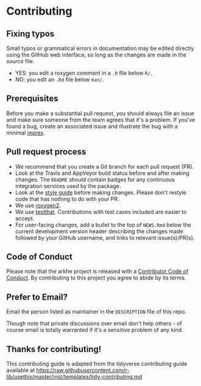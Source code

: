 # Contributing

## Fixing typos

Small typos or grammatical errors in documentation may be edited directly using the GitHub web interface, so long as the changes are made in the _source_ file.

* YES: you edit a roxygen comment in a `.R` file below `R/`.
* NO: you edit an `.Rd` file below `man/`.

## Prerequisites

Before you make a substantial pull request, you should always file an issue and make sure someone from the team agrees that it's a problem. If you've found a bug, create an associated issue and illustrate the bug with a minimal  [reprex](https://www.tidyverse.org/help/#reprex).

## Pull request process

* We recommend that you create a Git branch for each pull request (PR).  
* Look at the Travis and AppVeyor build status before and after making changes. The `README` should contain badges for any continuous integration services used by the package.  
* Look at the [style guide](https://github.com/nfrerebeau/arkhe/blob/master/.github/CODING_STYLE.md) before making changes. Please don't restyle code that has nothing to do with your PR.
* We use [roxygen2](https://cran.r-project.org/package=roxygen2).  
* We use [testthat](https://cran.r-project.org/package=testthat). Contributions with test cases included are easier to accept.  
* For user-facing changes, add a bullet to the top of `NEWS.Rmd` below the current development version header describing the changes made followed by your GitHub username, and links to relevant issue(s)/PR(s).

## Code of Conduct

Please note that the arkhe project is released with a [Contributor Code of Conduct](https://github.com/nfrerebeau/arkhe/blob/master/.github/CODE_OF_CONDUCT.md). By contributing to this project you agree to abide by its terms.

## Prefer to Email? 

Email the person listed as maintainer in the `DESCRIPTION` file of this repo.

Though note that private discussions over email don't help others - of course email is totally warranted if it's a sensitive problem of any kind.

## Thanks for contributing!

This contributing guide is adapted from the tidyverse contributing guide available at https://raw.githubusercontent.com/r-lib/usethis/master/inst/templates/tidy-contributing.md 

